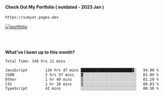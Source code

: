#### Check Out My Portfolio ( outdated - 2023 Jan ) 
````bash
https://sumyat.pages.dev
````

<a href='https://sumyat.pages.dev/'>
    <img src='https://github.com/sumyat-aung/sumyat-aung/assets/108873224/c9b4f2be-c585-4dd3-84e1-692c3854a6d8' alt='portfolio' align='center' />
</a>


<br />
<br />


<br />
<br />

**What've I been up to this month?**

<!--START_SECTION:waka-->

```txt
Total Time: 140 hrs 11 mins

JavaScript        134 hrs 47 mins ███████████████████████▓░   94.90 %
JSON              2 hrs 57 mins   ▓░░░░░░░░░░░░░░░░░░░░░░░░   02.09 %
Other             1 hr 49 mins    ▒░░░░░░░░░░░░░░░░░░░░░░░░   01.29 %
CSS               1 hr 10 mins    ▒░░░░░░░░░░░░░░░░░░░░░░░░   00.83 %
TypeScript        42 mins         ░░░░░░░░░░░░░░░░░░░░░░░░░   00.50 %
```

<!--END_SECTION:waka-->




